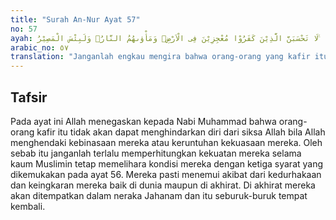```yaml
---
title: "Surah An-Nur Ayat 57"
no: 57
ayah: لَا تَحْسَبَنَّ الَّذِيْنَ كَفَرُوْا مُعْجِزِيْنَ فِى الْاَرْضِۚ وَمَأْوٰىهُمُ النَّارُۗ وَلَبِئْسَ الْمَصِيْرُ ࣖ
arabic_no: ٥٧
translation: "Janganlah engkau mengira bahwa orang-orang yang kafir itu dapat luput dari siksaan Allah di bumi; sedang tempat kembali mereka (di akhirat) adalah neraka. Dan itulah seburuk-buruk tempat kembali."
---
```


## Tafsir

Pada ayat ini Allah menegaskan kepada Nabi Muhammad bahwa orang-orang kafir itu tidak akan dapat menghindarkan diri dari siksa Allah bila Allah menghendaki kebinasaan mereka atau keruntuhan kekuasaan mereka. Oleh sebab itu janganlah terlalu memperhitungkan kekuatan mereka selama kaum Muslimin tetap memelihara kondisi mereka dengan ketiga syarat yang dikemukakan pada ayat 56. Mereka pasti menemui akibat dari kedurhakaan dan keingkaran mereka baik di dunia maupun di akhirat. Di akhirat mereka akan ditempatkan dalam neraka Jahanam dan itu seburuk-buruk tempat kembali.